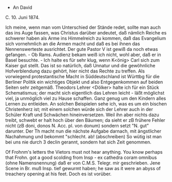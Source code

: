 + An David

 C. 10. Juni 1874.

Ich meine, wenn man vom Unterschied der Stände redet, sollte man auch das ins Auge fassen, was Christus darüber andeutet, daß nämlich Reiche es schwerer haben als Arme ins Himmelreich zu kommen, daß das Evangelium sich vornehmlich an die Armen macht und daß es bei ihnen das Nennenswerteste ausrichtet. Der gute Pastor V<ietor> ist gewiß da noch etwas gefangen. - Ob Rams. Audienz bekam weiß ich nicht, wohl aber, daß er in Basel besuchte. - Ich halte es für sehr klug, wenn K<önig> Carl sich zum Kaiser gut stellt. Das ist so natürlich, daß Unnatur und die gewöhnliche Hofverblendung dazu gehört, hier nicht das Rechte zu treffen. Als vorwiegend protestantische Macht in Süddeutschland ist Württbg für die Berliner Politik ein wichtiges Objekt und also Entgegenkommen auf beiden Seiten sehr zeitgemäß. 
Theodors Lehrer <Dölker> halte ich für ein Stück Schematismus; der macht sich eigentlich das Lehren leicht - läßt möglichst viel, ja unmöglich viel zu Hause schaffen. Ganz genug um den Kindern alles Lernen zu entleiden. An solchen Beispielen sehe ich, was es um ein bischen Christenherz ist; mit einem solchen würde sich der Lehrer auch in der Schüler Kraft und Schwächen hineinversetzen. Weil ihn aber nichts dazu treibt, schwebt er halt hoch über den Bäumen; da sieht er zB frühere Fehler nicht (zB doni, donos N. Acc. pl. von donum) sondern setzt "N. gut" darunter. Der Th macht nun die nächste Aufgabe darnach, mit ängstlicher Nachahmung und bekommt "schlecht. ab! (abschreiben) So wütig ist man bei uns nie durch 3 declin gerannt, sondern hat sich Zeit genommen.

Of Frohnm's letters the Vietors must not hear anything. You know perhaps that Frohn. got a good scolding from Insp - ex cathedra coram omnibus (ohne Namensnennung) daß er von C.M.S. Telegr. mir geschrieben. Jene Scene in Br. muß Insp. tief gewurmt haben; he saw as it were an abyss of treachery opening at his feet. Doch es ist vorüber.

